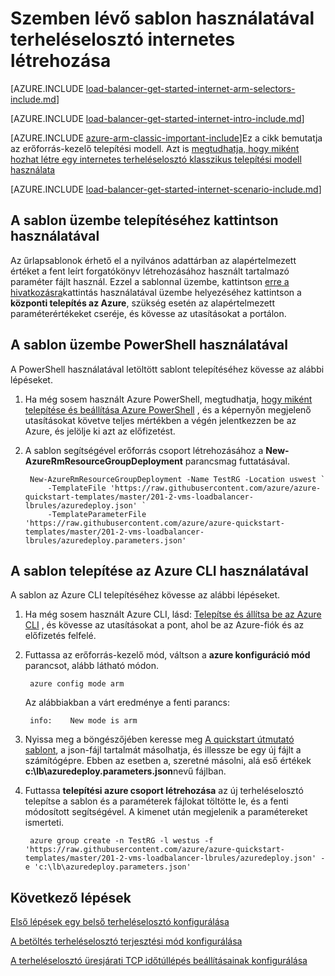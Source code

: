 <properties
   pageTitle="Hozzon létre egy internetes terheléselosztó az erőforrás-kezelő sablon használatával |} Microsoft Azure"
   description="Megtudhatja, hogy miként hozhat létre egy internetes terheléselosztó az erőforrás-kezelő sablon használatával"
   services="load-balancer"
   documentationCenter="na"
   authors="sdwheeler"
   manager="carmonm"
   editor=""
   tags="azure-resource-manager"
/>
<tags
   ms.service="load-balancer"
   ms.devlang="na"
   ms.topic="get-started-article"
   ms.tgt_pltfrm="na"
   ms.workload="infrastructure-services"
   ms.date="10/24/2016"
   ms.author="sewhee" />

# <a name="creating-an-internet-facing-load-balancer-using-a-template"></a>Szemben lévő sablon használatával terheléselosztó internetes létrehozása

[AZURE.INCLUDE [load-balancer-get-started-internet-arm-selectors-include.md](../../includes/load-balancer-get-started-internet-arm-selectors-include.md)]

[AZURE.INCLUDE [load-balancer-get-started-internet-intro-include.md](../../includes/load-balancer-get-started-internet-intro-include.md)]

[AZURE.INCLUDE [azure-arm-classic-important-include](../../includes/azure-arm-classic-important-include.md)]Ez a cikk bemutatja az erőforrás-kezelő telepítési modell. Azt is [megtudhatja, hogy miként hozhat létre egy internetes terheléselosztó klasszikus telepítési modell használata](load-balancer-get-started-internet-classic-portal.md)


[AZURE.INCLUDE [load-balancer-get-started-internet-scenario-include.md](../../includes/load-balancer-get-started-internet-scenario-include.md)]

## <a name="deploy-the-template-by-using-click-to-deploy"></a>A sablon üzembe telepítéséhez kattintson használatával

Az űrlapsablonok érhető el a nyilvános adattárban az alapértelmezett értéket a fent leírt forgatókönyv létrehozásához használt tartalmazó paraméter fájlt használ. Ezzel a sablonnal üzembe, kattintson [erre a hivatkozásra](http://go.microsoft.com/fwlink/?LinkId=544801)kattintás használatával üzembe helyezéséhez kattintson a **központi telepítés az Azure**, szükség esetén az alapértelmezett paraméterértékeket cseréje, és kövesse az utasításokat a portálon.

## <a name="deploy-the-template-by-using-powershell"></a>A sablon üzembe PowerShell használatával

A PowerShell használatával letöltött sablont telepítéséhez kövesse az alábbi lépéseket.

1. Ha még sosem használt Azure PowerShell, megtudhatja, [hogy miként telepítése és beállítása Azure PowerShell](../../articles/powershell-install-configure.md) , és a képernyőn megjelenő utasításokat követve teljes mértékben a végén jelentkezzen be az Azure, és jelölje ki azt az előfizetést.

2. A sablon segítségével erőforrás csoport létrehozásához a **New-AzureRmResourceGroupDeployment** parancsmag futtatásával.

        New-AzureRmResourceGroupDeployment -Name TestRG -Location uswest `
            -TemplateFile 'https://raw.githubusercontent.com/azure/azure-quickstart-templates/master/201-2-vms-loadbalancer-lbrules/azuredeploy.json' `
            -TemplateParameterFile 'https://raw.githubusercontent.com/azure/azure-quickstart-templates/master/201-2-vms-loadbalancer-lbrules/azuredeploy.parameters.json'

## <a name="deploy-the-template-by-using-the-azure-cli"></a>A sablon telepítése az Azure CLI használatával

A sablon az Azure CLI telepítéséhez kövesse az alábbi lépéseket.

1. Ha még sosem használt Azure CLI, lásd: [Telepítse és állítsa be az Azure CLI](../../articles/xplat-cli-install.md) , és kövesse az utasításokat a pont, ahol be az Azure-fiók és az előfizetés felfelé.
2. Futtassa az erőforrás-kezelő mód, váltson a **azure konfiguráció mód** parancsot, alább látható módon.

        azure config mode arm

    Az alábbiakban a várt eredménye a fenti parancs:

        info:    New mode is arm

3. Nyissa meg a böngészőjében keresse meg [A quickstart útmutató sablont](https://github.com/Azure/azure-quickstart-templates/tree/master/201-2-vms-loadbalancer-lbrules), a json-fájl tartalmát másolhatja, és illessze be egy új fájlt a számítógépre. Ebben az esetben a, szeretné másolni, alá eső értékek **c:\lb\azuredeploy.parameters.json**nevű fájlban.
4. Futtassa **telepítési azure csoport létrehozása** az új terheléselosztó telepítse a sablon és a paraméterek fájlokat töltötte le, és a fenti módosított segítségével. A kimenet után megjelenik a paramétereket ismerteti.

        azure group create -n TestRG -l westus -f 'https://raw.githubusercontent.com/azure/azure-quickstart-templates/master/201-2-vms-loadbalancer-lbrules/azuredeploy.json' -e 'c:\lb\azuredeploy.parameters.json'

## <a name="next-steps"></a>Következő lépések

[Első lépések egy belső terheléselosztó konfigurálása](load-balancer-get-started-ilb-arm-ps.md)

[A betöltés terheléselosztó terjesztési mód konfigurálása](load-balancer-distribution-mode.md)

[A terheléselosztó üresjárati TCP időtúllépés beállításainak konfigurálása](load-balancer-tcp-idle-timeout.md)
